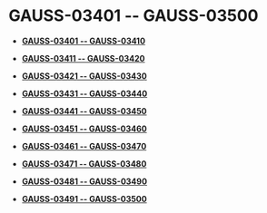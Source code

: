 # GAUSS-03401 -- GAUSS-03500<a name="EN-US_TOPIC_0302073261"></a>

-   **[GAUSS-03401 -- GAUSS-03410](gauss-03401----gauss-03410.md)**  

-   **[GAUSS-03411 -- GAUSS-03420](gauss-03411----gauss-03420.md)**  

-   **[GAUSS-03421 -- GAUSS-03430](gauss-03421----gauss-03430.md)**  

-   **[GAUSS-03431 -- GAUSS-03440](gauss-03431----gauss-03440.md)**  

-   **[GAUSS-03441 -- GAUSS-03450](gauss-03441----gauss-03450.md)**  

-   **[GAUSS-03451 -- GAUSS-03460](gauss-03451----gauss-03460.md)**  

-   **[GAUSS-03461 -- GAUSS-03470](gauss-03461----gauss-03470.md)**  

-   **[GAUSS-03471 -- GAUSS-03480](gauss-03471----gauss-03480.md)**  

-   **[GAUSS-03481 -- GAUSS-03490](gauss-03481----gauss-03490.md)**  

-   **[GAUSS-03491 -- GAUSS-03500](gauss-03491----gauss-03500.md)**  


